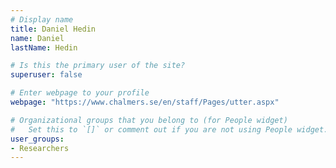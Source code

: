 ```yaml
---
# Display name
title: Daniel Hedin
name: Daniel
lastName: Hedin

# Is this the primary user of the site?
superuser: false

# Enter webpage to your profile
webpage: "https://www.chalmers.se/en/staff/Pages/utter.aspx"

# Organizational groups that you belong to (for People widget)
#   Set this to `[]` or comment out if you are not using People widget.
user_groups:
- Researchers
---
```


